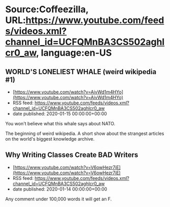 # Source:Coffeezilla, URL:https://www.youtube.com/feeds/videos.xml?channel_id=UCFQMnBA3CS502aghlcr0_aw, language:en-US

## WORLD'S LONELIEST WHALE (weird wikipedia #1)
 - [https://www.youtube.com/watch?v=AivWd1m4HYo](https://www.youtube.com/watch?v=AivWd1m4HYo)
 - RSS feed: https://www.youtube.com/feeds/videos.xml?channel_id=UCFQMnBA3CS502aghlcr0_aw
 - date published: 2020-01-15 00:00:00+00:00

You won't believe what this whale says about NATO.

The beginning of weird wikipedia. A short show about the strangest articles on the world's biggest knowledge archive.

## Why Writing Classes Create BAD Writers
 - [https://www.youtube.com/watch?v=V6owHezr7iE](https://www.youtube.com/watch?v=V6owHezr7iE)
 - RSS feed: https://www.youtube.com/feeds/videos.xml?channel_id=UCFQMnBA3CS502aghlcr0_aw
 - date published: 2020-01-14 00:00:00+00:00

Any comment under 100,000 words it will get an F.

